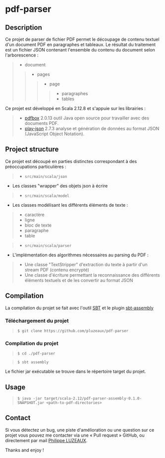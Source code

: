 # pdf-parser

## Description
Ce projet de parser de fichier PDF permet le découpage de contenu textuel d'un document PDF en paragraphes et tableaux. 
Le résultat du traitement est un fichier JSON contenant l'ensemble du contenu du document selon l'arborescence :

> - document
>> - pages
>>> - page
>>>> - paragraphes
>>>> - tables

Ce projet est développé en Scala 2.12.8 et s'appuie sur les librairies :
> - [pdfbox](https://pdfbox.apache.org/) 2.0.13  outil Java open source pour travailler avec des documents PDF. 
> - [play-json](https://www.playframework.com/documentation/2.7.x/ScalaJson) 2.7.3 analyse et génération de données au format JSON (JavaScript Object Notation).

## Project structure
Ce projet est découpé en parties distinctes correspondant à des préoccupations particulières :

> * ```src/main/scala/json```
* Les classes "wrapper" des objets json à écrire

> * ```src/main/scala/model```
* Les classes modélisant les différents éléments de texte :
> - caractère
> - ligne
> - bloc de texte
> - paragraphe
> - table


> * ```src/main/scala/parser```
* L'implémentation des algorithmes nécessaires au parsing du PDF :
> - Une classe "TextStripper" d'extraction du texte à partir d'un stream PDF (contenu encrypté)
> - Une classe d'écriture permettant la reconnaissance des différents éléments textuels et de les convertir au format JSON



## Compilation

La compilation du projet se fait avec l'outil [SBT](https://www.scala-sbt.org/) et le plugin [sbt-assembly](https://github.com/sbt/sbt-assembly)

### Téléchargement du projet
> `$ git clone https://github.com/pluzeaux/pdf-parser`

### Compilation du projet
> `$ cd ./pdf-parser`

> `$ sbt assembly`

Le fichier jar exécutable se trouve dans le répertoire target du projet.


## Usage

> `$ java -jar target/scala-2.12/pdf-parser-assembly-0.1.0-SNAPSHOT.jar <path-to-pdf-directories>`

## Contact
Si vous détectez un bug, une piste d'amélioration ou une question sur ce projet vous pouvez me contacter via une « Pull request » GitHub, ou directement par mail [Philippe LUZEAUX](mailto:philippe.luzeaux@gmail.com).

Thanks and enjoy !